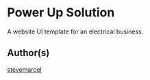 # Power Up Solution

 A website UI template for an electrical business.

## Author(s)

[stevemarcel](https://github.com/stevemarcel)
